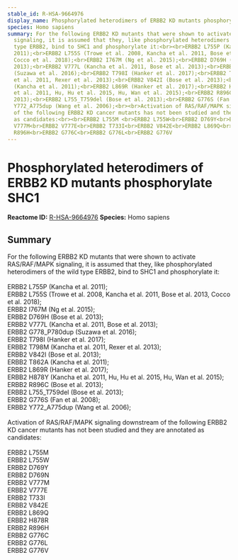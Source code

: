 ```yaml
---
stable_id: R-HSA-9664976
display_name: Phosphorylated heterodimers of ERBB2 KD mutants phosphorylate SHC1
species: Homo sapiens
summary: For the following ERBB2 KD mutants that were shown to activate RAS/RAF/MAPK
  signaling, it is assumed that they, like phosphorylated heterodimers of the wild
  type ERBB2, bind to SHC1 and phosphorylate it:<br><br>ERBB2 L755P (Kancha et al.
  2011);<br>ERBB2 L755S (Trowe et al. 2008, Kancha et al. 2011, Bose et al. 2013,
  Cocco et al. 2018);<br>ERBB2 I767M (Ng et al. 2015);<br>ERBB2 D769H (Bose et al.
  2013);<br>ERBB2 V777L (Kancha et al. 2011, Bose et al. 2013);<br>ERBB2 G778_P780dup
  (Suzawa et al. 2016);<br>ERBB2 T798I (Hanker et al. 2017);<br>ERBB2 T798M (Kancha
  et al. 2011, Rexer et al. 2013);<br>ERBB2 V842I (Bose et al. 2013);<br>ERBB2 T862A
  (Kancha et al. 2011);<br>ERBB2 L869R (Hanker et al. 2017);<br>ERBB2 H878Y (Kancha
  et al. 2011, Hu, Hu et al. 2015, Hu, Wan et al. 2015);<br>ERBB2 R896C (Bose et al.
  2013);<br>ERBB2 L755_T759del (Bose et al. 2013);<br>ERBB2 G776S (Fan et al. 2008);<br>ERBB2
  Y772_A775dup (Wang et al. 2006);<br><br>Activation of RAS/RAF/MAPK signaling downstream
  of the following ERBB2 KD cancer mutants has not been studied and they are annotated
  as candidates:<br><br>ERBB2 L755M <br>ERBB2 L755W<br>ERBB2 D769Y<br>ERBB2 D769N<br>ERBB2
  V777M<br>ERBB2 V777E<br>ERBB2 T733I<br>ERBB2 V842E<br>ERBB2 L869Q<br>ERBB2 H878R<br>ERBB2
  R896H<br>ERBB2 G776C<br>ERBB2 G776L<br>ERBB2 G776V
---
```


# Phosphorylated heterodimers of ERBB2 KD mutants phosphorylate SHC1
**Reactome ID:** [R-HSA-9664976](https://reactome.org/content/detail/R-HSA-9664976)
**Species:** Homo sapiens

## Summary

For the following ERBB2 KD mutants that were shown to activate RAS/RAF/MAPK signaling, it is assumed that they, like phosphorylated heterodimers of the wild type ERBB2, bind to SHC1 and phosphorylate it:<br><br>ERBB2 L755P (Kancha et al. 2011);<br>ERBB2 L755S (Trowe et al. 2008, Kancha et al. 2011, Bose et al. 2013, Cocco et al. 2018);<br>ERBB2 I767M (Ng et al. 2015);<br>ERBB2 D769H (Bose et al. 2013);<br>ERBB2 V777L (Kancha et al. 2011, Bose et al. 2013);<br>ERBB2 G778_P780dup (Suzawa et al. 2016);<br>ERBB2 T798I (Hanker et al. 2017);<br>ERBB2 T798M (Kancha et al. 2011, Rexer et al. 2013);<br>ERBB2 V842I (Bose et al. 2013);<br>ERBB2 T862A (Kancha et al. 2011);<br>ERBB2 L869R (Hanker et al. 2017);<br>ERBB2 H878Y (Kancha et al. 2011, Hu, Hu et al. 2015, Hu, Wan et al. 2015);<br>ERBB2 R896C (Bose et al. 2013);<br>ERBB2 L755_T759del (Bose et al. 2013);<br>ERBB2 G776S (Fan et al. 2008);<br>ERBB2 Y772_A775dup (Wang et al. 2006);<br><br>Activation of RAS/RAF/MAPK signaling downstream of the following ERBB2 KD cancer mutants has not been studied and they are annotated as candidates:<br><br>ERBB2 L755M <br>ERBB2 L755W<br>ERBB2 D769Y<br>ERBB2 D769N<br>ERBB2 V777M<br>ERBB2 V777E<br>ERBB2 T733I<br>ERBB2 V842E<br>ERBB2 L869Q<br>ERBB2 H878R<br>ERBB2 R896H<br>ERBB2 G776C<br>ERBB2 G776L<br>ERBB2 G776V
